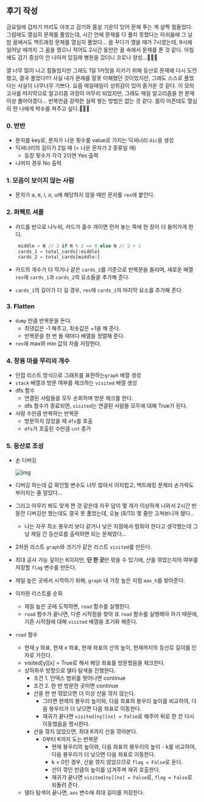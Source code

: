 ## 후기 작성

 금요일에 갑자기 머리도 아프고 감기와 몸살 기운이 있어 문제 푸는 게 살짝 힘들었다. 그럼에도 열심히 문제를 풀었는데, 시간 안에 문제를 다 풀지 못했다는 아쉬움에 그 날 밤 꿈에서도 백트래킹 문제를 열심히 풀었다... 꿈 꾸다가 깼을 때가 7시였는데, 9시에 일어날 때까지 그 꿈을 꿨으니 적어도 2시간 동안은 꿈 속에서 문제를 푼 것 같다. 아침에도 감기 증상이 안 나아져 있길래 병원을 갔더니 코로나 양성...🥲🥲🥲

 열 너무 많이 나고 힘들었지만 그래도 1일 1커밋을 지키기 위해 등산로 문제에 다시 도전했고, 결국 풀었다!!!! 사실 내가 문제를 잘못 이해했던 것이었지만, 그래도 스스로 풀었다는 사실이 너무너무 기쁘다. 요즘 매일매일이 성취감이 있어 즐거운 것 같다. 이 모의고사를 마지막으로 알고리즘 과정이 마무리 되었지만, 그래도 매일 알고리즘을 한 문제 이상 풀어야겠다... 반복만큼 강력한 실력 쌓는 방법은 없는 것 같다. 몸이 아픈데도 열심히 한 나에게 박수를 쳐주고 싶다.👏👏👏 



### 0. 반반

- 문자를 key로, 문자가 나온 횟수를 value로 가지는 딕셔너리 `dic`을 생성
- 딕셔너리의 길이가 2일 때 (= 나온 문자가 2 종류일 때)
  - 등장 횟수가 각각 2이면 Yes 출력
- 나머지 경우 No 출력



### 1. 모음이 보이지 않는 사람

- 문자가 a, e, i, o, u에 해당하지 않을 때만 문자를 `res`에 붙인다.



### 2. 퍼펙트 셔플

- 카드를 반으로 나누되, 카드가 홀수 개이면 먼저 놓는 쪽에 한 장이 더 들어가게 한다.

   ```python
    middle = N // 2 if N % 2 == 0 else N // 2 + 1
    cards_1 = total_cards[:middle]
    cards_2 = total_cards[middle:]
   ```

- 카드의 개수가 더 작거나 같은 `cards_2`를 기준으로 반복문을 돌리며, 새로운 배열 `res`에 `cards_1`과 `cards_2`의 요소들을 추가해 준다.

- `cards_1`의 길이가 더 길 경우, `res`에 `cards_1`의 마지막 요소를 추가해 준다.



### 3. Flatten

- `dump` 만큼 반복문을 돈다.
  - 최댓값은 -1 해주고, 최솟값은 +1을 해 준다.
  - 반복문을 한 번 돌 때마다 배열을 정렬해 준다.
- `res`에 max와 min 값의 차를 저장한다.



### 4. 창용 마을 무리의 개수

- 인접 리스트 방식으로 그래프를 표현하는`graph` 배열 생성
- `stack` 배열과 방문 여부를 체크하는 `visited` 배열 생성
- dfs 함수
  - 연결된 사람들을 모두 순회하며 방문 체크를 한다.
  - dfs 함수가 종료되면, `visited`는 연결된 사람들 모두에 대해 True가 된다.
- 사람 수만큼 반복하는 반복문
  - 방문하지 않았을 때 `dfs`를 호출
  - `dfs`가 호출된 수만큼 `cnt` 증가



### 5. 등산로 조성

- 손 디버깅

  ![img](https://cdn.discordapp.com/attachments/932205149127057421/1007907586588282900/image.png)

- 디버깅 하는데 값 확인할 변수도 너무 많아서 어지럽고, 백트래킹 문제라 손가락도 부러지는 줄 알았다...
- 그리고 아무리 봐도 맞게 짠 것 같은데 자꾸 답이 몇 개가 이상하게 나와서 2시간 반 동안 디버깅만 했는데도 결국 못 풀었는데, 오늘 (8/13) 몇 줄만 고쳐보니까 됐다..
  - 나는 자꾸 최소 봉우리 보다 같거나 낮은 지점에서 멈춰야 한다고 생각했는데 그냥 제일 긴 등산로를 출력하면 되는 문제였다...



- 2차원 리스트 `graph`와 크기가 같은 리스트 `visited`를 만든다.
- 최대 공사 가능 깊이는 K이지만, **단 한 곳**만 깎을 수 있기에, 산을 깎았는지의 여부를 저장할 `flag` 변수를 만든다.
- 제일 높은 곳에서 시작하기 위해, `graph` 내 가장 높은 지점 `max_h`를 찾아준다.
- 이차원 리스트를 순회
  - 제일 높은 곳에 도착하면, `road` 함수를 실행한다.
  - `road` 함수가 끝나면, 다른 시작점을 찾아 또 `road` 함수를 실행해야 하기 때문에, 기존 시작점에 대해 `visited` 배열을 초기화 해준다.
- `road` 함수
  - 현재 y 좌표, 현재 x 좌표, 현재 좌표의 산의 높이, 현재까지의 등산로 길이를 인자로 가진다.
  - visited\[y][x] = True로 해서 해당 좌표를 방문했음을 체크한다.
  - 상하좌우 방향으로 델타 탐색을 진행한다.
    - 조건 1. 인덱스 범위를 벗어나면 continue
    - 조건 2. 한 번 방문한 곳이면 continue
    - 산을 한 번 깎았으면 더 이상 산을 깎지 않는다.
      - 그러면 현재의 봉우리 높이와, 다음 좌표의 봉우리 높이를 비교하여, 다음 봉우리가 더 낮으면 다음 좌표로 이동한다.
      - 재귀가 끝나면 `visited[ny][nx] = False`로 해주어 뒤로 한 칸 다시 이동했음을 명시한다.
    - 산을 깎지 않았으면, 최대 K까지 산을 깎아본다.
      - 0부터 K까지 도는 반복문
        - 현재 봉우리의 높이와, 다음 좌표의 봉우리의 높이 - k를 비교하여, 다음 봉우리가 더 낮으면 다음 좌표로 이동한다.
        - k = 0인 경우, 산을 깎지 않았으므로 `flag = False`로 둔다.
        - 산이 깎인 만큼의 높이를 넘겨주며 재귀 호출한다.
        - 재귀가 끝나면 `visited[ny][nx] = False`로, `flag = False`로 되돌려 준다.
  - 델타 탐색이 끝나면, `ans` 변수에 최대 길이를 저장한다.